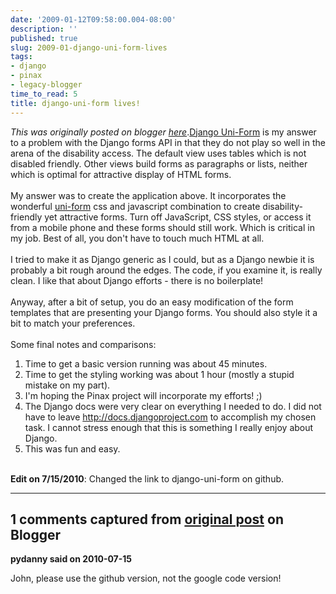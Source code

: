```yaml
---
date: '2009-01-12T09:58:00.004-08:00'
description: ''
published: true
slug: 2009-01-django-uni-form-lives
tags:
- django
- pinax
- legacy-blogger
time_to_read: 5
title: django-uni-form lives!
---
```


*This was originally posted on blogger [here](https://pydanny.blogspot.com/2009/01/django-uni-form-lives.html)*.<a href="http://github.com/pydanny/django-uni-form/">Django Uni-Form</a> is my answer to a problem with the Django forms API in that they do not play so well in the arena of the disability access. The default view uses tables which is not disabled friendly. Other views build forms as paragraphs or lists, neither which is optimal for attractive display of HTML forms.<br /><br />My answer was to create the application above. It incorporates the wonderful <a href="http://sprawsm.com/uni-form/">uni-form</a> css and javascript combination to create disability-friendly yet attractive forms. Turn off JavaScript, CSS styles, or access it from a mobile phone and these forms should still work. Which is critical in my job. Best of all, you don't have to touch much HTML at all.<br /><br />I tried to make it as Django generic as I could, but as a Django newbie it is probably a bit rough around the edges. The code, if you examine it, is really clean. I like that about Django efforts - there is no boilerplate!<br /><br />Anyway, after a bit of setup, you do an easy modification of the form templates that are presenting your Django forms. You should also style it a bit to match your preferences.<br /><br />Some final notes and comparisons:<br /><ol><li>Time to get a basic version running was about 45 minutes.</li><li>Time to get the styling working was about 1 hour (mostly a stupid mistake on my part).</li><li>I'm hoping the Pinax project will incorporate my efforts!  ;)</li><li>The Django docs were very clear on everything I needed to do. I did not have to leave <a href="http://docs.djangoproject.com/">http://docs.djangoproject.com</a> to accomplish my chosen task. I cannot stress enough that this is something I really enjoy about Django.<br /></li><li>This was fun and easy.<br /></li></ol><br /><b>Edit on 7/15/2010</b>: Changed the link to django-uni-form on github.

---

## 1 comments captured from [original post](https://pydanny.blogspot.com/2009/01/django-uni-form-lives.html) on Blogger

**pydanny said on 2010-07-15**

John, please use the github version, not the google code version!

